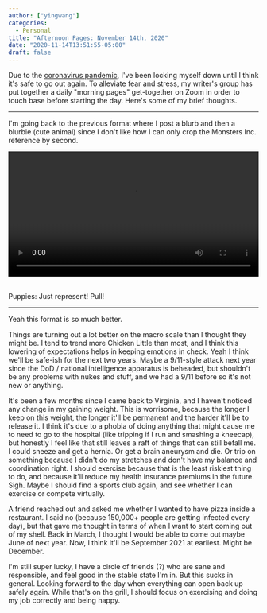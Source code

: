 ```yaml
---
author: ["yingwang"]
categories:
  - Personal
title: "Afternoon Pages: November 14th, 2020"
date: "2020-11-14T13:51:55-05:00"
draft: false
---
```


Due to the [coronavirus
pandemic](https://en.wikipedia.org/wiki/2019-20_coronavirus_pandemic), I've been
locking myself down until I think it's safe to go out again. To alleviate fear
and stress, my writer's group has put together a daily "morning pages"
get-together on Zoom in order to touch base before starting the day. Here's some
of my brief thoughts.

---

I'm going back to the previous format where I post a blurb and then a blurbie
(cute animal) since I don't like how I can only crop the Monsters Inc. reference
by second.

<!-- https://stackoverflow.com/a/26276254 -->

<video style="width: 100%; width: -moz-available; width: -webkit-fill-available;
    width: fill-available; max-width: 100%;" controls> <source
    src="/video/posts/2020/11/14/afternoon_pages.mp4" type="video/mp4"> Your browser does not
support HTML5 video. </video> <br/> <br/>

Puppies: Just represent! Pull!

---

Yeah this format is so much better.

Things are turning out a lot better on the macro scale than I thought they might
be. I tend to trend more Chicken Little than most, and I think this lowering of
expectations helps in keeping emotions in check. Yeah I think we'll be safe-ish
for the next two years. Maybe a 9/11-style attack next year since the DoD /
national intelligence apparatus is beheaded, but shouldn't be any problems with
nukes and stuff, and we had a 9/11 before so it's not new or anything.

It's been a few months since I came back to Virginia, and I haven't noticed any
change in my gaining weight. This is worrisome, because the longer I keep on
this weight, the longer it'll be permanent and the harder it'll be to release
it. I think it's due to a phobia of doing anything that might cause me to need
to go to the hospital (like tripping if I run and smashing a kneecap), but
honestly I feel like that still leaves a raft of things that can still befall
me. I could sneeze and get a hernia. Or get a brain aneurysm and die. Or trip on
something because I didn't do my stretches and don't have my balance and
coordination right. I should exercise because that is the least riskiest thing
to do, and because it'll reduce my health insurance premiums in the future.
Sigh. Maybe I should find a sports club again, and see whether I can exercise or
compete virtually.

A friend reached out and asked me whether I wanted to have pizza inside a
restaurant. I said no (because 150,000+ people are getting infected every day),
but that gave me thought in terms of when I want to start coming out of my
shell. Back in March, I thought I would be able to come out maybe June of next
year. Now, I think it'll be September 2021 at earliest. Might be December.

I'm still super lucky, I have a circle of friends (?) who are sane and
responsible, and feel good in the stable state I'm in. But this sucks in
general. Looking forward to the day when everything can open back up safely
again. While that's on the grill, I should focus on exercising and doing my job
correctly and being happy.
